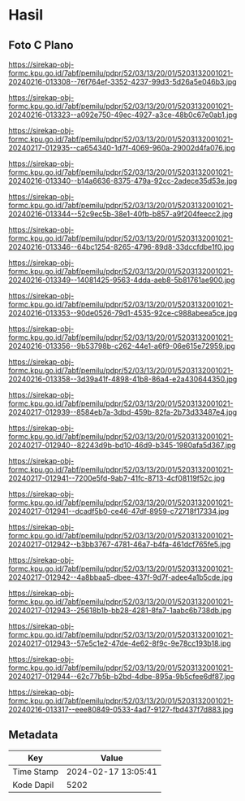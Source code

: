 # Hasil

## Foto C Plano

https://sirekap-obj-formc.kpu.go.id/7abf/pemilu/pdpr/52/03/13/20/01/5203132001021-20240216-013308--76f764ef-3352-4237-99d3-5d26a5e046b3.jpg

https://sirekap-obj-formc.kpu.go.id/7abf/pemilu/pdpr/52/03/13/20/01/5203132001021-20240216-013323--a092e750-49ec-4927-a3ce-48b0c67e0ab1.jpg

https://sirekap-obj-formc.kpu.go.id/7abf/pemilu/pdpr/52/03/13/20/01/5203132001021-20240217-012935--ca654340-1d7f-4069-960a-29002d4fa076.jpg

https://sirekap-obj-formc.kpu.go.id/7abf/pemilu/pdpr/52/03/13/20/01/5203132001021-20240216-013340--b14a6636-8375-479a-92cc-2adece35d53e.jpg

https://sirekap-obj-formc.kpu.go.id/7abf/pemilu/pdpr/52/03/13/20/01/5203132001021-20240216-013344--52c9ec5b-38e1-40fb-b857-a9f204feecc2.jpg

https://sirekap-obj-formc.kpu.go.id/7abf/pemilu/pdpr/52/03/13/20/01/5203132001021-20240216-013346--64bc1254-8265-4796-89d8-33dccfdbe1f0.jpg

https://sirekap-obj-formc.kpu.go.id/7abf/pemilu/pdpr/52/03/13/20/01/5203132001021-20240216-013349--14081425-9563-4dda-aeb8-5b81761ae900.jpg

https://sirekap-obj-formc.kpu.go.id/7abf/pemilu/pdpr/52/03/13/20/01/5203132001021-20240216-013353--90de0526-79d1-4535-92ce-c988abeea5ce.jpg

https://sirekap-obj-formc.kpu.go.id/7abf/pemilu/pdpr/52/03/13/20/01/5203132001021-20240216-013356--9b53798b-c262-44e1-a6f9-06e615e72959.jpg

https://sirekap-obj-formc.kpu.go.id/7abf/pemilu/pdpr/52/03/13/20/01/5203132001021-20240216-013358--3d39a41f-4898-41b8-86a4-e2a430644350.jpg

https://sirekap-obj-formc.kpu.go.id/7abf/pemilu/pdpr/52/03/13/20/01/5203132001021-20240217-012939--8584eb7a-3dbd-459b-82fa-2b73d33487e4.jpg

https://sirekap-obj-formc.kpu.go.id/7abf/pemilu/pdpr/52/03/13/20/01/5203132001021-20240217-012940--82243d9b-bd10-46d9-b345-1980afa5d367.jpg

https://sirekap-obj-formc.kpu.go.id/7abf/pemilu/pdpr/52/03/13/20/01/5203132001021-20240217-012941--7200e5fd-9ab7-41fc-8713-4cf08119f52c.jpg

https://sirekap-obj-formc.kpu.go.id/7abf/pemilu/pdpr/52/03/13/20/01/5203132001021-20240217-012941--dcadf5b0-ce46-47df-8959-c72718f17334.jpg

https://sirekap-obj-formc.kpu.go.id/7abf/pemilu/pdpr/52/03/13/20/01/5203132001021-20240217-012942--b3bb3767-4781-46a7-b4fa-461dcf765fe5.jpg

https://sirekap-obj-formc.kpu.go.id/7abf/pemilu/pdpr/52/03/13/20/01/5203132001021-20240217-012942--4a8bbaa5-dbee-437f-9d7f-adee4a1b5cde.jpg

https://sirekap-obj-formc.kpu.go.id/7abf/pemilu/pdpr/52/03/13/20/01/5203132001021-20240217-012943--25618b1b-bb28-4281-8fa7-1aabc6b738db.jpg

https://sirekap-obj-formc.kpu.go.id/7abf/pemilu/pdpr/52/03/13/20/01/5203132001021-20240217-012943--57e5c1e2-47de-4e62-8f9c-9e78cc193b18.jpg

https://sirekap-obj-formc.kpu.go.id/7abf/pemilu/pdpr/52/03/13/20/01/5203132001021-20240217-012944--62c77b5b-b2bd-4dbe-895a-9b5cfee6df87.jpg

https://sirekap-obj-formc.kpu.go.id/7abf/pemilu/pdpr/52/03/13/20/01/5203132001021-20240216-013317--eee80849-0533-4ad7-9127-fbd437f7d883.jpg


## Metadata

| Key        | Value               |
| ---------- | ------------------- |
| Time Stamp | 2024-02-17 13:05:41 |
| Kode Dapil | 5202                |



